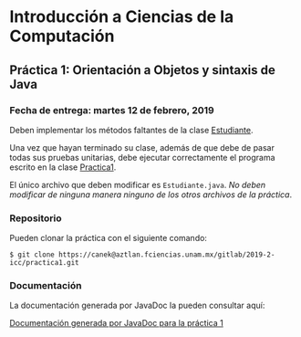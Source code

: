 Introducción a Ciencias de la Computación
=========================================

Práctica 1: Orientación a Objetos y sintaxis de Java
----------------------------------------------------

### Fecha de entrega: martes 12 de febrero, 2019

Deben implementar los métodos faltantes de la clase 
[Estudiante](https://aztlan.fciencias.unam.mx/gitlab/2019-2-icc/practica1/blob/master/src/main/java/mx/unam/ciencias/icc/Estudiante.java).

Una vez que hayan terminado su clase, además de que debe de pasar todas sus
pruebas unitarias, debe ejecutar correctamente el programa escrito en la clase
[Practica1](https://aztlan.fciencias.unam.mx/gitlab/2019-2-icc/practica1/blob/master/src/main/java/mx/unam/ciencias/icc/Practica1.java).

El único archivo que deben modificar es `Estudiante.java`. *No deben modificar
de ninguna manera ninguno de los otros archivos de la práctica*.

### Repositorio

Pueden clonar la práctica con el siguiente comando:

```shell
$ git clone https://canek@aztlan.fciencias.unam.mx/gitlab/2019-2-icc/practica1.git
```

### Documentación

La documentación generada por JavaDoc la pueden consultar aquí:

[Documentación generada por JavaDoc para la práctica 1](https://aztlan.fciencias.unam.mx/~canek/2019-2-icc/practica1/apidocs/index.html)

